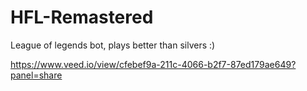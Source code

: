 # HFL-Remastered

League of legends bot, plays better than silvers :)

https://www.veed.io/view/cfebef9a-211c-4066-b2f7-87ed179ae649?panel=share
